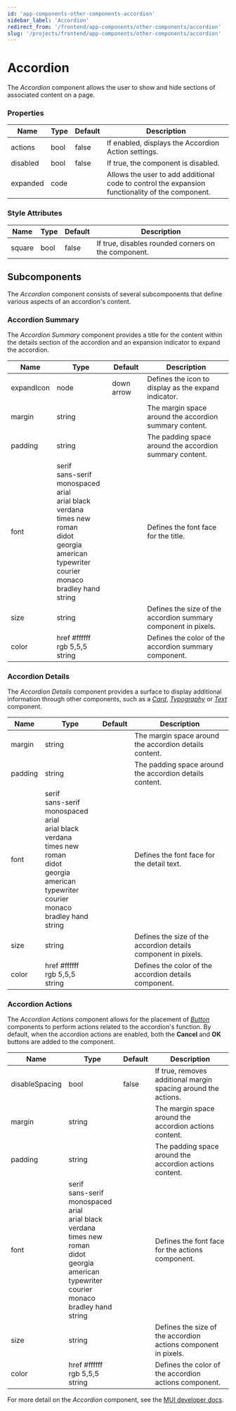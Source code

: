 ```yaml
---
id: 'app-components-other-components-accordion'
sidebar_label: 'Accordion'
redirect_from: '/frontend/app-components/other-components/accordion'
slug: '/projects/frontend/app-components/other-components/accordion'
---
```


# Accordion

The _Accordion_ component allows the user to show and hide sections of associated content on a page.

### Properties

<table>
<thead>
<tr><th>Name</th><th>Type</th><th>Default</th><th>Description</th></tr>
</thead>
<tbody>
<tr><td>actions</td><td>bool</td><td>false</td><td>If enabled, displays the Accordion Action settings.</td></tr>
<tr><td>disabled</td><td>bool</td><td>false</td><td>If true, the component is disabled.</td></tr>
<tr><td>expanded</td><td>code</td><td></td><td>Allows the user to add additional code to control the expansion functionality of the component.</td></tr>
</tbody>
</table>

### Style Attributes

<table>
<thead>
<tr><th>Name</th><th>Type</th><th>Default</th><th>Description</th></tr>
</thead>
<tbody>
<tr><td>square</td><td>bool</td><td>false</td><td>If true, disables rounded corners on the component.</td></tr>
</tbody>
</table>

## Subcomponents

The _Accordion_ component consists of several subcomponents that define various aspects of an accordion's content.

### Accordion Summary

The _Accordion Summary_ component provides a title for the content within the details section of the accordion and an expansion indicator to expand the accordion.

<table>
<thead>
<tr><th>Name</th><th>Type</th><th>Default</th><th>Description</th></tr>
</thead>
<tbody>
<tr><td>expandIcon</td><td>node</td><td>down arrow</td><td>Defines the icon to display as the expand indicator.</td></tr>
<tr><td>margin</td><td>string</td><td></td><td>The margin space around the accordion summary content.</td></tr>
<tr><td>padding</td><td>string</td><td></td><td>The padding space around the accordion summary content.</td></tr>
<tr><td>font</td><td>serif<br/>sans-serif<br/>monospaced<br/>arial<br/>arial black<br/>verdana<br/>times new roman<br/>didot<br/>georgia<br/>american typewriter<br/>courier<br/>monaco<br/>bradley hand<br/>string</td><td></td><td>Defines the font face for the title.</td></tr>
<tr><td>size</td><td>string</td><td></td><td>Defines the size of the accordion summary component in pixels.</td></tr>
<tr><td>color</td><td>href #ffffff<br/>rgb 5,5,5<br/>string</td><td></td><td>Defines the color of the accordion summary component.</td></tr>
</tbody>
</table>

### Accordion Details

The _Accordion Details_ component provides a surface to display additional information through other components, such as a _[Card](./app-components-layout-components-card)_, _[Typography](./app-components-other-components-typography)_ or _[Text](./app-components-other-components-text)_ component.

<table>
<thead>
<tr><th>Name</th><th>Type</th><th>Default</th><th>Description</th></tr>
</thead>
<tbody>
<tr><td>margin</td><td>string</td><td></td><td>The margin space around the accordion details content.</td></tr>
<tr><td>padding</td><td>string</td><td></td><td>The padding space around the accordion details content.</td></tr>
<tr><td>font</td><td>serif<br/>sans-serif<br/>monospaced<br/>arial<br/>arial black<br/>verdana<br/>times new roman<br/>didot<br/>georgia<br/>american typewriter<br/>courier<br/>monaco<br/>bradley hand<br/>string</td><td></td><td>Defines the font face for the detail text.</td></tr>
<tr><td>size</td><td>string</td><td></td><td>Defines the size of the accordion details component in pixels.</td></tr>
<tr><td>color</td><td>href #ffffff<br/>rgb 5,5,5<br/>string</td><td></td><td>Defines the color of the accordion details component.</td></tr>
</tbody>
</table>

### Accordion Actions

The _Accordion Actions_ component allows for the placement of _[Button](./app-components-input-components-button)_ components to perform actions related to the accordion's function. By default, when the accordion actions are enabled, both the **Cancel** and **OK** buttons are added to the component.

<table>
<thead>
<tr><th>Name</th><th>Type</th><th>Default</th><th>Description</th></tr>
</thead>
<tbody>
<tr><td>disableSpacing</td><td>bool</td><td>false</td><td>If true, removes additional margin spacing around the actions.</td></tr>
<tr><td>margin</td><td>string</td><td></td><td>The margin space around the accordion actions content.</td></tr>
<tr><td>padding</td><td>string</td><td></td><td>The padding space around the accordion actions content.</td></tr>
<tr><td>font</td><td>serif<br/>sans-serif<br/>monospaced<br/>arial<br/>arial black<br/>verdana<br/>times new roman<br/>didot<br/>georgia<br/>american typewriter<br/>courier<br/>monaco<br/>bradley hand<br/>string</td><td></td><td>Defines the font face for the actions component.</td></tr>
<tr><td>size</td><td>string</td><td></td><td>Defines the size of the accordion actions component in pixels.</td></tr>
<tr><td>color</td><td>href #ffffff<br/>rgb 5,5,5<br/>string</td><td></td><td>Defines the color of the accordion actions component.</td></tr>
</tbody>
</table>

For more detail on the _Accordion_ component, see the [MUI developer docs](https://mui.com/material-ui/api/accordion/).
